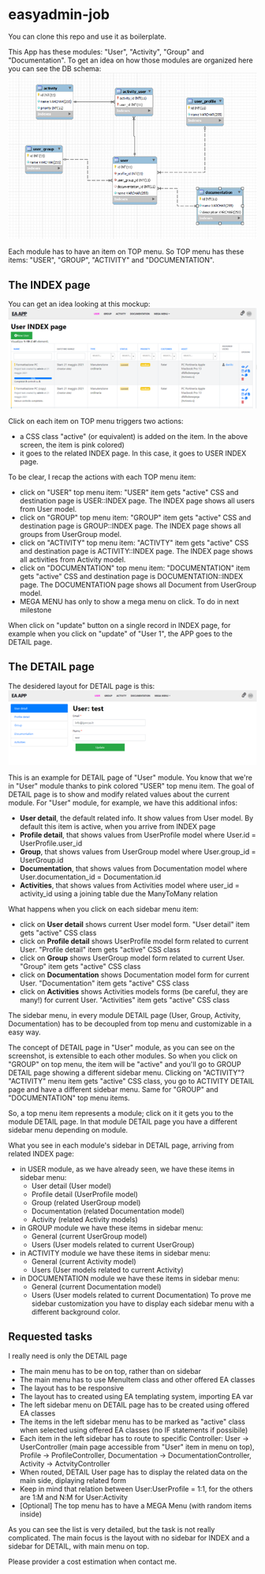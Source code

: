 # easyadmin-job
You can clone this repo and use it as boilerplate.

This App has these modules: "User", "Activity", "Group" and "Documentation". 
To get an idea on how those modules are organized here you can see the DB schema:
![EA App database schema](public/easyadmin-job-db-schema.png)

Each module has to have an item on TOP menu. So TOP menu has these items: "USER", "GROUP", "ACTIVITY" and "DOCUMENTATION".

## The INDEX page
You can get an idea looking at this mockup: 
![The desidered layout](public/index_grid.png)

Click on each item on TOP menu triggers two actions:
* a CSS class "active" (or equivalent) is added on the item. In the above screen, the item is pink colored)
* it goes to the related INDEX page. In this case, it goes to USER INDEX page.

To be clear, I recap the actions with each TOP menu item:
* click on "USER" top menu item: "USER" item gets "active" CSS and destination page is USER::INDEX page. The INDEX page shows all users from User model.
* click on "GROUP" top menu item: "GROUP" item gets "active" CSS and destination page is GROUP::INDEX page. The INDEX page shows all groups from UserGroup model.
* click on "ACTIVITY" top menu item: "ACTIVTY" item gets "active" CSS and destination page is ACTIVITY::INDEX page. The INDEX page shows all activities from Activity model.
* click on "DOCUMENTATION" top menu item: "DOCUMENTATION" item gets "active" CSS and destination page is DOCUMENTATION::INDEX page. The DOCUMENTATION page shows all Document from UserGroup model.
* MEGA MENU has only to show a mega menu on click. To do in next milestone

When click on "update" button on a single record in INDEX page, for example when you click on "update" of "User 1", the APP goes to the DETAIL page.

## The DETAIL page
The desidered layout for DETAIL page is this:
![The desidered layout](public/user_detail.png)

This is an example for DETAIL page of "User" module. You know that we're in "User" module thanks to pink colored "USER" top menu item.
The goal of DETAIL page is to show and modify related values about the current module.
For "User" module, for example, we have this additional infos: 
* **User detail**, the default related info. It show values from User model. By default this item is active, when you arrive from INDEX page
* **Profile detail**, that shows values from UserProfile model where User.id = UserProfile.user_id
* **Group**, that shows values from UserGroup model where User.group_id = UserGroup.id
* **Documentation**, that shows values from Documentation model where User.documentation_id = Documentation.id
* **Activities**, that shows values from Activities model where user_id = activity_id using a joining table due the ManyToMany relation

What happens when you click on each sidebar menu item:
* click on **User detail** shows current User model form. "User detail" item gets "active" CSS class
* click on **Profile detail** shows UserProfile model form related to current User. "Profile detail" item gets "active" CSS class
* click on **Group** shows UserGroup model form related to current User. "Group" item gets "active" CSS class
* click on **Documentation** shows Documentation model form for current User. "Documentation" item gets "active" CSS class
* click on **Activities** shows Activities models forms (be careful, they are many!) for current User. "Activities" item gets "active" CSS class

The sidebar menu, in every module DETAIL page (User, Group, Activity, Documentation) has to be decoupled from top menu and customizable in a easy way. 

The concept of DETAIL page in "User" module, as you can see on the screenshot, is extensible to each other modules. So when you click on "GROUP" on top menu, the item will be "active" and you'll go to GROUP DETAIL page showing a different sidebar menu.
Clicking on "ACTIVITY"? "ACTIVITY" menu item gets "active" CSS class, you go to ACTIVITY DETAIL page and have a different sidebar menu.
Same for "GROUP" and "DOCUMENTATION" top menu items.

So, a top menu item represents a module; click on it it gets you to the module DETAIL page. In that module DETAIL page you have a different sidebar menu depending on module. 

What you see in each module's sidebar in DETAIL page, arriving from related INDEX page:
* in USER module, as we have already seen, we have these items in sidebar menu:
    * User detail (User model)
    * Profile detail (UserProfile model)
    * Group (related UserGroup model)
    * Documentation (related Documentation model)
    * Activity (related Activity models)
* in GROUP module we have these items in sidebar menu:
    * General (current UserGroup model)
    * Users (User models related to current UserGroup)
* in ACTIVITY module we have these items in sidebar menu:
    * General (current Activity model)
    * Users (User models related to current Activity)
* in DOCUMENTATION module we have these items in sidebar menu:
    * General (current Documentation model)
    * Users (User models related to current Documentation)
To prove me sidebar customization you have to display each sidebar menu with a different background color. 

## Requested tasks
I really need is only the DETAIL page
* The main menu has to be on top, rather than on sidebar
* The main menu has to use MenuItem class and other offered EA classes
* The layout has to be responsive 
* The layout has to created using EA templating system, importing EA var
* The left sidebar menu on DETAIL page has to be created using offered EA classes
* The items in the left sidebar menu has to be marked as "active" class when selected using offered EA classes (no IF statements if possibile)
* Each item in the left sidebar has to route to specific Controller: User -> UserController (main page accessible from "User" item in menu on top), Profile -> ProfileController, Documentation -> DocumentationController, Activity -> ActvityController
* When routed, DETAIL User page has to display the related data on the main side, diplaying related form
* Keep in mind that relation between User:UserProfile = 1:1, for the others are 1:M and N:M for User:Activity
* [Optional] The top menu has to have a MEGA Menu (with random items inside) 

As you can see the list is very detailed, but the task is not really complicated. The main focus is the layout with no sidebar for INDEX and a sidebar for DETAIL, with main menu on top. 

Please provider a cost estimation when contact me.